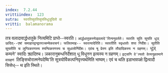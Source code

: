 ```yaml
---
index:  7.2.44
vrittiindex:  123
sutra:  स्वरतिसूरतिसूयतिधूञूदितो वा
vritti:  balamanorama 
---
```


तत्र वलादावार्द्धधातुके नित्यमिटि प्राप्ते--स्वरति। `आर्द्धधातुकस्येड्वलादे'रित्यनुवर्तते। स्वरति सूति सूयति धूञ् ऊदित्--एषां समाहारद्वन्द्वात्पञ्चम्येकवचनं। फलितमाह-- स्वरत्यादेरिति। स्वरतीति स्वृधातोः शपा निर्देशः। सूतीति सूयतीति च लुग्विकरणस्य श्यन्विकरणस्य च सूधातोर्निर्देशः। एवंच षू प्रेरण इति तौदादिकस्य न ग्रहणम्। `धूञ् कम्पने' स्वादिः क्र्यादिश्च। ञकारानुबन्धनिर्देशात् धू विधूनन इत्यस्य न ग्रहणम्। `इट्सनि वे'त्यतो वेत्यनुव्रतमाने वाग्रहणं `लिङ्सिचोरात्मनेपदेष्वि'ति सूत्रयोर्विकल्पनिवृत्त्यर्थमिति भाष्यम्। एवं च थलि इडाभावपक्षे द्वित्वादौ सिसेध्-- थ इति स्थिते।

